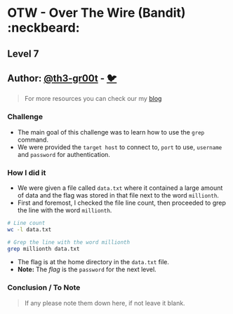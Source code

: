 # OTW - Over The Wire (Bandit) :neckbeard:

## Level 7
## Author: [@th3-gr00t](https://th33-gr00t.tk/) -  [:bird:](https://twitter.com/th3_gr00t/)

> For more resources you can check our my [blog](https://th33gr00t.blogspot.com/)

### Challenge

- The main goal of this challenge was to learn how to use the `grep` command.
- We were provided the `target host` to connect to, `port` to use, `username` and `password` for authentication.

### How I did it

- We were given a file called `data.txt` where it contained a large amount of data and the flag was stored in that file next to the word `millionth`.
- First and foremost, I checked the file line count, then proceeded to grep the line with the word `millionth`.

```sh
# Line count
wc -l data.txt

# Grep the line with the word millionth
grep millionth data.txt
```


- The flag is at the home directory in the `data.txt` file.
- **Note:** The *flag* is the `password` for the next level.

### Conclusion / To Note

> If any please note them down here, if not leave it blank. 
